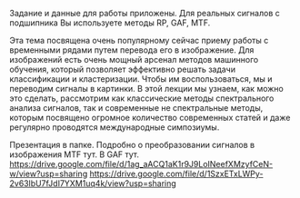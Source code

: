 Задание и данные для работы приложены. Для реальных сигналов  с подшипника Вы используете методы RP,  GAF,  MTF.

Эта тема посвящена очень популярному сейчас приему работы с временными рядами путем перевода его в изображение. Для изображений есть очень мощный арсенал методов машинного обучения, который позволяет эффективно решать задачи классификации и кластеризации. Чтобы им воспользоваться, мы и переводим сигналы в картинки. В этой лекции мы узнаем, как можно это сделать, рассмотрим как классические методы спектрального анализа сигналов, так и современные не спектральные методы,  которым посвящено огромное количество современных статей и даже регулярно проводятся международные симпозиумы. 

Презентация в папке.  Подробно о преобразовании сигналов в изображения MTF тут. В GAF тут.
https://drive.google.com/file/d/1ag_aACQ1aK1r9J9LoINeefXMzyfCeN-w/view?usp=sharing
https://drive.google.com/file/d/1SzxETxLWPy-2v63lbU7fJdI7YXM1uq4k/view?usp=sharing